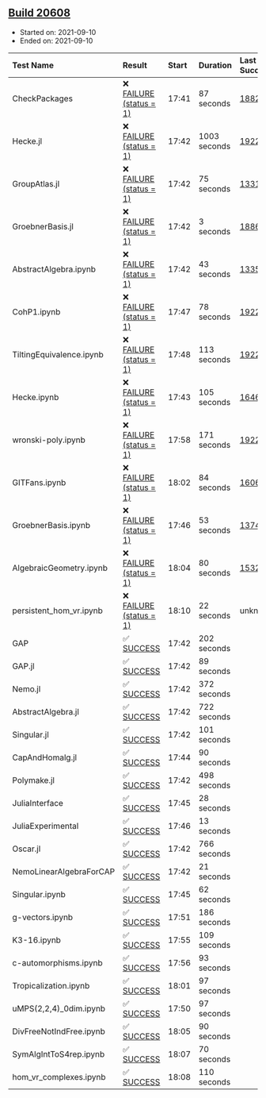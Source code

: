 ## [Build 20608](https://oscarci.mathematik.uni-kl.de/job/oscar/20608/)

* Started on: 2021-09-10
* Ended on: 2021-09-10

| Test Name    | Result | Start | Duration | Last Success | First Failure |
|:-------------|:-------|:------|:---------|:-------------|:--------------|
| CheckPackages | ❌ [FAILURE (status = 1)](https://oscarci.mathematik.uni-kl.de/job/oscar/20608/artifact/logs/build-20608/CheckPackages.log) | 17:41 | 87 seconds | [18822](https://oscarci.mathematik.uni-kl.de/job/oscar/18822/) | [18823](https://oscarci.mathematik.uni-kl.de/job/oscar/18823/) |
| Hecke.jl | ❌ [FAILURE (status = 1)](https://oscarci.mathematik.uni-kl.de/job/oscar/20608/artifact/logs/build-20608/Hecke.jl.log) | 17:42 | 1003 seconds | [19222](https://oscarci.mathematik.uni-kl.de/job/oscar/19222/) | [20152](https://oscarci.mathematik.uni-kl.de/job/oscar/20152/) |
| GroupAtlas.jl | ❌ [FAILURE (status = 1)](https://oscarci.mathematik.uni-kl.de/job/oscar/20608/artifact/logs/build-20608/GroupAtlas.jl.log) | 17:42 | 75 seconds | [13311](https://oscarci.mathematik.uni-kl.de/job/oscar/13311/) | [13312](https://oscarci.mathematik.uni-kl.de/job/oscar/13312/) |
| GroebnerBasis.jl | ❌ [FAILURE (status = 1)](https://oscarci.mathematik.uni-kl.de/job/oscar/20608/artifact/logs/build-20608/GroebnerBasis.jl.log) | 17:42 | 3 seconds | [18864](https://oscarci.mathematik.uni-kl.de/job/oscar/18864/) | [18865](https://oscarci.mathematik.uni-kl.de/job/oscar/18865/) |
| AbstractAlgebra.ipynb | ❌ [FAILURE (status = 1)](https://oscarci.mathematik.uni-kl.de/job/oscar/20608/artifact/logs/build-20608/AbstractAlgebra.ipynb.log) | 17:42 | 43 seconds | [13355](https://oscarci.mathematik.uni-kl.de/job/oscar/13355/) | [13356](https://oscarci.mathematik.uni-kl.de/job/oscar/13356/) |
| CohP1.ipynb | ❌ [FAILURE (status = 1)](https://oscarci.mathematik.uni-kl.de/job/oscar/20608/artifact/logs/build-20608/CohP1.ipynb.log) | 17:47 | 78 seconds | [19222](https://oscarci.mathematik.uni-kl.de/job/oscar/19222/) | [20152](https://oscarci.mathematik.uni-kl.de/job/oscar/20152/) |
| TiltingEquivalence.ipynb | ❌ [FAILURE (status = 1)](https://oscarci.mathematik.uni-kl.de/job/oscar/20608/artifact/logs/build-20608/TiltingEquivalence.ipynb.log) | 17:48 | 113 seconds | [19222](https://oscarci.mathematik.uni-kl.de/job/oscar/19222/) | [20152](https://oscarci.mathematik.uni-kl.de/job/oscar/20152/) |
| Hecke.ipynb | ❌ [FAILURE (status = 1)](https://oscarci.mathematik.uni-kl.de/job/oscar/20608/artifact/logs/build-20608/Hecke.ipynb.log) | 17:43 | 105 seconds | [16463](https://oscarci.mathematik.uni-kl.de/job/oscar/16463/) | [16464](https://oscarci.mathematik.uni-kl.de/job/oscar/16464/) |
| wronski-poly.ipynb | ❌ [FAILURE (status = 1)](https://oscarci.mathematik.uni-kl.de/job/oscar/20608/artifact/logs/build-20608/wronski-poly.ipynb.log) | 17:58 | 171 seconds | [19222](https://oscarci.mathematik.uni-kl.de/job/oscar/19222/) | [20152](https://oscarci.mathematik.uni-kl.de/job/oscar/20152/) |
| GITFans.ipynb | ❌ [FAILURE (status = 1)](https://oscarci.mathematik.uni-kl.de/job/oscar/20608/artifact/logs/build-20608/GITFans.ipynb.log) | 18:02 | 84 seconds | [16068](https://oscarci.mathematik.uni-kl.de/job/oscar/16068/) | [16069](https://oscarci.mathematik.uni-kl.de/job/oscar/16069/) |
| GroebnerBasis.ipynb | ❌ [FAILURE (status = 1)](https://oscarci.mathematik.uni-kl.de/job/oscar/20608/artifact/logs/build-20608/GroebnerBasis.ipynb.log) | 17:46 | 53 seconds | [13748](https://oscarci.mathematik.uni-kl.de/job/oscar/13748/) | [13749](https://oscarci.mathematik.uni-kl.de/job/oscar/13749/) |
| AlgebraicGeometry.ipynb | ❌ [FAILURE (status = 1)](https://oscarci.mathematik.uni-kl.de/job/oscar/20608/artifact/logs/build-20608/AlgebraicGeometry.ipynb.log) | 18:04 | 80 seconds | [15322](https://oscarci.mathematik.uni-kl.de/job/oscar/15322/) | [15323](https://oscarci.mathematik.uni-kl.de/job/oscar/15323/) |
| persistent_hom_vr.ipynb | ❌ [FAILURE (status = 1)](https://oscarci.mathematik.uni-kl.de/job/oscar/20608/artifact/logs/build-20608/persistent_hom_vr.ipynb.log) | 18:10 | 22 seconds | unknown | unknown |
| GAP | ✅ [SUCCESS](https://oscarci.mathematik.uni-kl.de/job/oscar/20608/artifact/logs/build-20608/GAP.log) | 17:42 | 202 seconds |  |  |
| GAP.jl | ✅ [SUCCESS](https://oscarci.mathematik.uni-kl.de/job/oscar/20608/artifact/logs/build-20608/GAP.jl.log) | 17:42 | 89 seconds |  |  |
| Nemo.jl | ✅ [SUCCESS](https://oscarci.mathematik.uni-kl.de/job/oscar/20608/artifact/logs/build-20608/Nemo.jl.log) | 17:42 | 372 seconds |  |  |
| AbstractAlgebra.jl | ✅ [SUCCESS](https://oscarci.mathematik.uni-kl.de/job/oscar/20608/artifact/logs/build-20608/AbstractAlgebra.jl.log) | 17:42 | 722 seconds |  |  |
| Singular.jl | ✅ [SUCCESS](https://oscarci.mathematik.uni-kl.de/job/oscar/20608/artifact/logs/build-20608/Singular.jl.log) | 17:42 | 101 seconds |  |  |
| CapAndHomalg.jl | ✅ [SUCCESS](https://oscarci.mathematik.uni-kl.de/job/oscar/20608/artifact/logs/build-20608/CapAndHomalg.jl.log) | 17:44 | 90 seconds |  |  |
| Polymake.jl | ✅ [SUCCESS](https://oscarci.mathematik.uni-kl.de/job/oscar/20608/artifact/logs/build-20608/Polymake.jl.log) | 17:42 | 498 seconds |  |  |
| JuliaInterface | ✅ [SUCCESS](https://oscarci.mathematik.uni-kl.de/job/oscar/20608/artifact/logs/build-20608/JuliaInterface.log) | 17:45 | 28 seconds |  |  |
| JuliaExperimental | ✅ [SUCCESS](https://oscarci.mathematik.uni-kl.de/job/oscar/20608/artifact/logs/build-20608/JuliaExperimental.log) | 17:46 | 13 seconds |  |  |
| Oscar.jl | ✅ [SUCCESS](https://oscarci.mathematik.uni-kl.de/job/oscar/20608/artifact/logs/build-20608/Oscar.jl.log) | 17:42 | 766 seconds |  |  |
| NemoLinearAlgebraForCAP | ✅ [SUCCESS](https://oscarci.mathematik.uni-kl.de/job/oscar/20608/artifact/logs/build-20608/NemoLinearAlgebraForCAP.log) | 17:42 | 21 seconds |  |  |
| Singular.ipynb | ✅ [SUCCESS](https://oscarci.mathematik.uni-kl.de/job/oscar/20608/artifact/logs/build-20608/Singular.ipynb.log) | 17:45 | 62 seconds |  |  |
| g-vectors.ipynb | ✅ [SUCCESS](https://oscarci.mathematik.uni-kl.de/job/oscar/20608/artifact/logs/build-20608/g-vectors.ipynb.log) | 17:51 | 186 seconds |  |  |
| K3-16.ipynb | ✅ [SUCCESS](https://oscarci.mathematik.uni-kl.de/job/oscar/20608/artifact/logs/build-20608/K3-16.ipynb.log) | 17:55 | 109 seconds |  |  |
| c-automorphisms.ipynb | ✅ [SUCCESS](https://oscarci.mathematik.uni-kl.de/job/oscar/20608/artifact/logs/build-20608/c-automorphisms.ipynb.log) | 17:56 | 93 seconds |  |  |
| Tropicalization.ipynb | ✅ [SUCCESS](https://oscarci.mathematik.uni-kl.de/job/oscar/20608/artifact/logs/build-20608/Tropicalization.ipynb.log) | 18:01 | 97 seconds |  |  |
| uMPS(2,2,4)_0dim.ipynb | ✅ [SUCCESS](https://oscarci.mathematik.uni-kl.de/job/oscar/20608/artifact/logs/build-20608/uMPS-2-2-4-_0dim.ipynb.log) | 17:50 | 97 seconds |  |  |
| DivFreeNotIndFree.ipynb | ✅ [SUCCESS](https://oscarci.mathematik.uni-kl.de/job/oscar/20608/artifact/logs/build-20608/DivFreeNotIndFree.ipynb.log) | 18:05 | 90 seconds |  |  |
| SymAlgIntToS4rep.ipynb | ✅ [SUCCESS](https://oscarci.mathematik.uni-kl.de/job/oscar/20608/artifact/logs/build-20608/SymAlgIntToS4rep.ipynb.log) | 18:07 | 70 seconds |  |  |
| hom_vr_complexes.ipynb | ✅ [SUCCESS](https://oscarci.mathematik.uni-kl.de/job/oscar/20608/artifact/logs/build-20608/hom_vr_complexes.ipynb.log) | 18:08 | 110 seconds |  |  |
